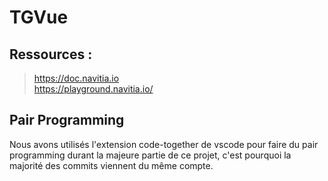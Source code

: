 # TGVue

## Ressources :

>https://doc.navitia.io  
>https://playground.navitia.io/

## Pair Programming

Nous avons utilisés l'extension code-together de vscode pour faire du pair programming durant la majeure partie de ce projet, c'est pourquoi la majorité des commits viennent du même compte.